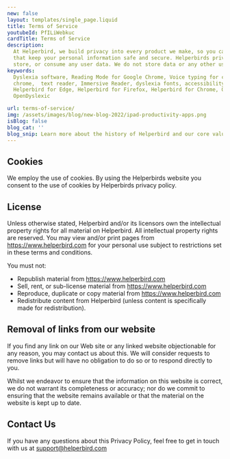 ```yaml
---
new: false
layout: templates/single_page.liquid
title: Terms of Service
youtubeId: PfILiWebkuc
cardTitle: Terms of Service
description:
  At Helperbird, we build privacy into every product we make, so you can enjoy great experiences
  that keep your personal information safe and secure. Helperbirds privacy features don`t sell,
  store, or consume any user data. We do not store data or any other user-related content.
keywords:
  Dyslexia software, Reading Mode for Google Chrome, Voice typing for chrome, Text to speech for
  chrome,  text reader, Immersive Reader, dyslexia fonts, accessibility software, dyslexia software,
  Helperbird for Edge, Helperbird for Firefox, Helperbird for Chrome, Opendyslexic for Chrome,
  OpenDyslexic

url: terms-of-service/
img: /assets/images/blog/new-blog-2022/ipad-productivity-apps.png
isBlog: false
blog_cat: ''
blog_snip: Learn more about the history of Helperbird and our core values.
---
```


## Cookies

We employ the use of cookies. By using the Helperbirds website you consent to the use of cookies by
Helperbirds privacy policy.

## License

Unless otherwise stated, Helperbird and/or its licensors own the intellectual property rights for
all material on Helperbird. All intellectual property rights are reserved. You may view and/or print
pages from https://www.helperbird.com for your personal use subject to restrictions set in these
terms and conditions.

You must not:

- Republish material from https://www.helperbird.com
- Sell, rent, or sub-license material from https://www.helperbird.com
- Reproduce, duplicate or copy material from https://www.helperbird.com
- Redistribute content from Helperbird (unless content is specifically made for redistribution).

## Removal of links from our website

If you find any link on our Web site or any linked website objectionable for any reason, you may
contact us about this. We will consider requests to remove links but will have no obligation to do
so or to respond directly to you.

Whilst we endeavor to ensure that the information on this website is correct, we do not warrant its
completeness or accuracy; nor do we commit to ensuring that the website remains available or that
the material on the website is kept up to date.

## Contact Us

If you have any questions about this Privacy Policy, feel free to get in touch with us at
support@helperbird.com
